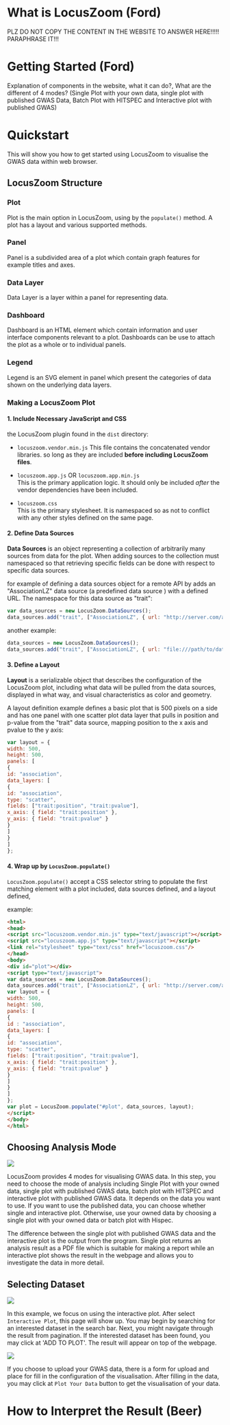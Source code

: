 # What is LocusZoom (Ford)
PLZ DO NOT COPY THE CONTENT IN THE WEBSITE TO ANSWER HERE!!!!! PARAPHRASE IT!!!

# Getting Started (Ford)
Explanation of components in the website, what it can do?, What are the different of 4 modes? (Single Plot with your own data, single plot with published GWAS Data, Batch Plot with HITSPEC and Interactive plot with published GWAS)

# Quickstart
This will show you how to get started using LocusZoom to visualise the GWAS data within web browser.

## LocusZoom Structure

### Plot

 Plot is the main option in LocusZoom, using by the `populate()` method. A plot has a layout and various supported methods.

### Panel

Panel is a subdivided area of a plot which contain graph features for example titles and axes. 

### Data Layer

Data Layer is a layer within a panel for representing data. 

### Dashboard

Dashboard is an HTML element which contain information and user interface components relevant to a plot. Dashboards can be use to attach the plot as a whole or to individual panels. 

### Legend

Legend is an SVG element in panel which present the categories of data shown on the underlying data layers. 

### Making a LocusZoom Plot

#### 1. Include Necessary JavaScript and CSS

the LocusZoom plugin found in the `dist` directory:
* `locuszoom.vendor.min.js` 
This file contains the concatenated vendor libraries. so long as they are included **before including LocusZoom files**.  

* `locuszoom.app.js` OR `locuszoom.app.min.js`  
This is the primary application logic. It should only be included *after* the vendor dependencies have been included.  

* `locuszoom.css`  
This is the primary stylesheet. It is namespaced so as not to conflict with any other styles defined on the same page.

#### 2. Define Data Sources

**Data Sources** is an object representing a collection of arbitrarily many sources from data for the plot. When adding sources to the collection must namespaced so that retrieving specific fields can be done with respect to specific data sources.

for example of defining a data sources object for a remote API by adds an "AssociationLZ" data source (a predefined data source ) with a defined URL. The namespace for this data source as "trait":

```javascript
var data_sources = new LocusZoom.DataSources();
data_sources.add("trait", ["AssociationLZ", { url: "http://server.com/api/" }]);
```

another example:

```javascript
data_sources = new LocusZoom.DataSources();
data_sources.add("trait", ["AssociationLZ", { url: "file:///path/to/data.json" }]);
```

#### 3. Define a Layout

**Layout** is a serializable object that describes the configuration of the LocusZoom plot, including what data will be
pulled from the data sources, displayed in what way, and visual characteristics as color and geometry.

A layout definition example defines a basic plot that is 500 pixels on a side and has one panel with one scatter plot data layer that pulls in position and p-value from the "trait" data source, mapping position to the x axis and pvalue to the y axis:

```javascript
var layout = {
width: 500,
height: 500,
panels: [
{
id: "association",
data_layers: [
{
id: "association",
type: "scatter",
fields: ["trait:position", "trait:pvalue"],
x_axis: { field: "trait:position" },
y_axis: { field: "trait:pvalue" }
}
]
}
]
};
```

#### 4. Wrap up by `LocusZoom.populate()`
 `LocusZoom.populate()` accept a CSS selector  string to populate the first matching element with a plot included, data sources defined, and a layout defined,

example:

```html
<html>
<head>
<script src="locuszoom.vendor.min.js" type="text/javascript"></script>
<script src="locuszoom.app.js" type="text/javascript"></script>
<link rel="stylesheet" type="text/css" href="locuszoom.css"/>
</head>
<body>
<div id="plot"></div>
<script type="text/javascript">
var data_sources = new LocusZoom.DataSources();
data_sources.add("trait", ["AssociationLZ", { url: "http://server.com/api/single/" }]);
var layout = {
width: 500,
height: 500,
panels: [
{
id : "association",
data_layers: [
{
id: "association",
type: "scatter",
fields: ["trait:position", "trait:pvalue"],
x_axis: { field: "trait:position" },
y_axis: { field: "trait:pvalue" }
}
]
}
]
};
var plot = LocusZoom.populate("#plot", data_sources, layout);
</script>
</body>
</html>
```
## Choosing Analysis Mode

![](./img/LocusZoom_Modes.png)

LocusZoom provides 4 modes for visualising GWAS data. In this step, you need to choose the mode of analysis including Single Plot with your owned data, single plot with published GWAS data, batch plot with HITSPEC and interactive plot with published GWAS data. It depends on the data you want to use. If you want to use the published data, you can choose whether single and interactive plot. Otherwise, use your owned data by choosing a single plot with your owned data or batch plot with Hispec.

The difference between the single plot with published GWAS data and the interactive plot is the output from the program. Single plot returns an analysis result as a PDF file which is suitable for making a report while an interactive plot shows the result in the webpage and allows you to investigate the data in more detail.

## Selecting Dataset

![](./img/LocusZoom_Selecting_GWAS.png)

In this example, we focus on using the interactive plot. After select `Interactive Plot`, this page will show up. You may begin by searching for an interested dataset in the search bar. Next, you might navigate through the result from pagination. If the interested dataset has been found, you may click at 'ADD TO PLOT'. The result will appear on top of the webpage.

![](./img/LocusZoom_Single_Owned_Data_Input.png)

If you choose to upload your GWAS data, there is a form for upload and place for fill in the configuration of the visualisation. After filling in the data, you may click at `Plot Your Data` button to get the visualisation of your data.

# How to Interpret the Result (Beer)
